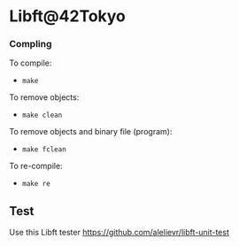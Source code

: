 # Libft@42Tokyo

### Compling
To compile:

 - `make`

To remove objects:

 - `make clean`

To remove objects and binary file (program):

 - `make fclean`

To re-compile:

 - `make re`

## Test
Use this Libft tester
https://github.com/alelievr/libft-unit-test
